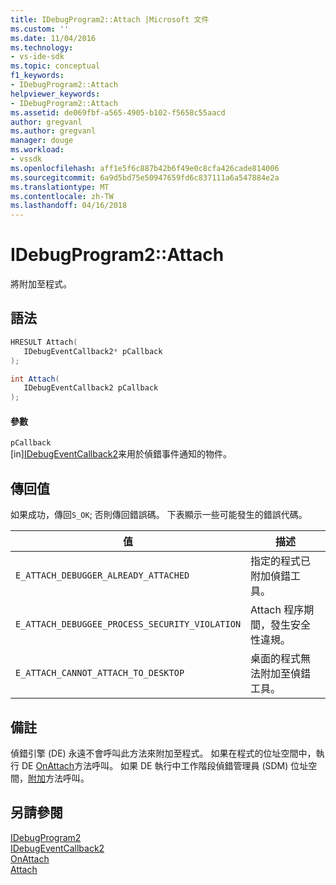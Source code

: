 ```yaml
---
title: IDebugProgram2::Attach |Microsoft 文件
ms.custom: ''
ms.date: 11/04/2016
ms.technology:
- vs-ide-sdk
ms.topic: conceptual
f1_keywords:
- IDebugProgram2::Attach
helpviewer_keywords:
- IDebugProgram2::Attach
ms.assetid: de069fbf-a565-4905-b102-f5658c55aacd
author: gregvanl
ms.author: gregvanl
manager: douge
ms.workload:
- vssdk
ms.openlocfilehash: aff1e5f6c887b42b6f49e0c8cfa426cade814006
ms.sourcegitcommit: 6a9d5bd75e50947659fd6c837111a6a547884e2a
ms.translationtype: MT
ms.contentlocale: zh-TW
ms.lasthandoff: 04/16/2018
---
```

# <a name="idebugprogram2attach"></a>IDebugProgram2::Attach
將附加至程式。  
  
## <a name="syntax"></a>語法  
  
```cpp  
HRESULT Attach(   
   IDebugEventCallback2* pCallback  
);  
```  
  
```csharp  
int Attach(   
   IDebugEventCallback2 pCallback  
);  
```  
  
#### <a name="parameters"></a>參數  
 `pCallback`  
 [in][IDebugEventCallback2](../../../extensibility/debugger/reference/idebugeventcallback2.md)来用於偵錯事件通知的物件。  
  
## <a name="return-value"></a>傳回值  
 如果成功，傳回`S_OK`; 否則傳回錯誤碼。 下表顯示一些可能發生的錯誤代碼。  
  
|值|描述|  
|-----------|-----------------|  
|`E_ATTACH_DEBUGGER_ALREADY_ATTACHED`|指定的程式已附加偵錯工具。|  
|`E_ATTACH_DEBUGGEE_PROCESS_SECURITY_VIOLATION`|Attach 程序期間，發生安全性違規。|  
|`E_ATTACH_CANNOT_ATTACH_TO_DESKTOP`|桌面的程式無法附加至偵錯工具。|  
  
## <a name="remarks"></a>備註  
 偵錯引擎 (DE) 永遠不會呼叫此方法來附加至程式。 如果在程式的位址空間中，執行 DE [OnAttach](../../../extensibility/debugger/reference/idebugprogramnodeattach2-onattach.md)方法呼叫。 如果 DE 執行中工作階段偵錯管理員 (SDM) 位址空間，[附加](../../../extensibility/debugger/reference/idebugengine2-attach.md)方法呼叫。  
  
## <a name="see-also"></a>另請參閱  
 [IDebugProgram2](../../../extensibility/debugger/reference/idebugprogram2.md)   
 [IDebugEventCallback2](../../../extensibility/debugger/reference/idebugeventcallback2.md)   
 [OnAttach](../../../extensibility/debugger/reference/idebugprogramnodeattach2-onattach.md)   
 [Attach](../../../extensibility/debugger/reference/idebugengine2-attach.md)
